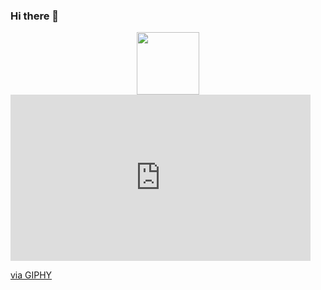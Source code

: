 ### Hi there 👋

<div id="header" align="center">
  <img src="https://media.giphy.com/media/L3bj6t3opdeNddYCyl/giphy.gif" width="100"/>
</div>

<iframe src="https://giphy.com/embed/L3bj6t3opdeNddYCyl" width="480" height="266" frameBorder="0" class="giphy-embed" allowFullScreen></iframe><p><a href="https://giphy.com/gifs/rickandmorty-season-4-episode-2-rick-and-morty-L3bj6t3opdeNddYCyl">via GIPHY</a></p>

<!--
**Ric17101/Ric17101** is a ✨ _special_ ✨ repository because its `README.md` (this file) appears on your GitHub profile.

Here are some ideas to get you started:

- 🔭 I’m currently working on ...
- 🌱 I’m currently learning ...
- 👯 I’m looking to collaborate on ...
- 🤔 I’m looking for help with ...
- 💬 Ask me about ...
- 📫 How to reach me: ...
- 😄 Pronouns: ...
- ⚡ Fun fact: ...
-->
